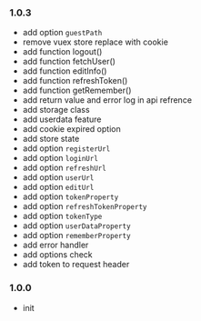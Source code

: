 ### 1.0.3

- add option `guestPath`
- remove vuex store replace with cookie
- add function logout()
- add function fetchUser()
- add function editInfo()
- add function refreshToken()
- add function getRemember()
- add return value and error log in api refrence
- add storage class
- add userdata feature
- add cookie expired option
- add store state
- add option `registerUrl`
- add option `loginUrl`
- add option `refreshUrl`
- add option `userUrl`
- add option `editUrl`
- add option `tokenProperty`
- add option `refreshTokenProperty`
- add option `tokenType`
- add option `userDataProperty`
- add option `rememberProperty`
- add error handler
- add options check
- add token to request header

### 1.0.0

- init
